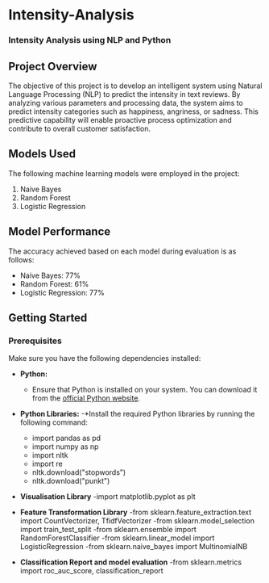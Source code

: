 # Intensity-Analysis

### Intensity Analysis using NLP and Python

## Project Overview

The objective of this project is to develop an intelligent system using Natural Language Processing (NLP) to predict the intensity in text reviews. By analyzing various parameters and processing data, the system aims to predict intensity categories such as happiness, angriness, or sadness. This predictive capability will enable proactive process optimization and contribute to overall customer satisfaction.

## Models Used

The following machine learning models were employed in the project:

1. Naive Bayes
2. Random Forest
3. Logistic Regression

## Model Performance

The accuracy achieved based on each model during evaluation is as follows:

- Naive Bayes: 77%
- Random Forest: 61%
- Logistic Regression: 77%

## Getting Started

### Prerequisites

Make sure you have the following dependencies installed:

- **Python:**
   - Ensure that Python is installed on your system. You can download it from the [official Python website](https://www.python.org/downloads/).
- **Python Libraries:**
   -*Install the required Python libraries by running the following command:
   - import pandas as pd
   - import numpy as np
   - import nltk
   - import re
   - nltk.download("stopwords")
   - nltk.download("punkt")
- **Visualisation Library**
  -import matplotlib.pyplot as plt

- **Feature Transformation Library**
  -from sklearn.feature_extraction.text import CountVectorizer, TfidfVectorizer
  -from sklearn.model_selection import train_test_split
  -from sklearn.ensemble import RandomForestClassifier
  -from sklearn.linear_model import LogisticRegression
  -from sklearn.naive_bayes import MultinomialNB

- **Classification Report and model evaluation**
  -from sklearn.metrics import roc_auc_score, classification_report
     
